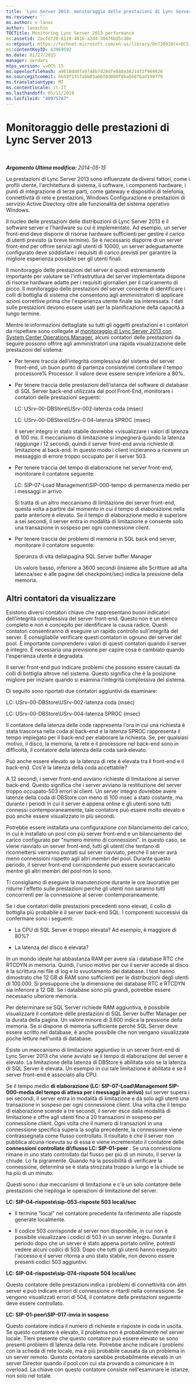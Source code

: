 ```yaml
---
title: 'Lync Server 2013: monitoraggio delle prestazioni di Lync Server'
ms.reviewer: ''
ms.author: v-lanac
author: lanachin
TOCTitle: Monitoring Lync Server 2013 performance
ms:assetid: 2acfd720-6120-4816-a2d4-30476bd5cd0e
ms:mtpsurl: https://technet.microsoft.com/en-us/library/Dn720910(v=OCS.15)
ms:contentKeyID: 63969592
ms.date: 01/27/2015
manager: serdars
mtps_version: v=OCS.15
ms.openlocfilehash: a9610dddfa9748b7d28dfe040a36214f3f969826
ms.sourcegitcommit: bb53f131fabb03a66f0d000f8ba668fbad190778
ms.translationtype: MT
ms.contentlocale: it-IT
ms.lasthandoff: 05/11/2019
ms.locfileid: "40975787"
---
```

<div data-xmlns="http://www.w3.org/1999/xhtml">

<div class="topic" data-xmlns="http://www.w3.org/1999/xhtml" data-msxsl="urn:schemas-microsoft-com:xslt" data-cs="http://msdn.microsoft.com/en-us/">

<div data-asp="http://msdn2.microsoft.com/asp">

# <a name="monitoring-lync-server-2013-performance"></a>Monitoraggio delle prestazioni di Lync Server 2013

</div>

<div id="mainSection">

<div id="mainBody">

<span> </span>

_**Argomento Ultima modifica:** 2014-05-15_

Le prestazioni di Lync Server 2013 sono influenzate da diversi fattori, come i profili utente, l'architettura di sistema, il software, i componenti hardware, i punti di integrazione di terze parti, come gateway e dispositivi di telefonia, connettività di rete e prestazioni, Windows Configurazione e prestazioni di servizio Active Directory oltre alle funzionalità del sistema operativo Windows.

Il nucleo delle prestazioni delle distribuzioni di Lync Server 2013 è il software server e l'hardware su cui è implementato. Ad esempio, un server front-end deve disporre di risorse hardware sufficienti per gestire il carico di utenti previsto (a breve termine). Se è necessario disporre di un server front-end per offrire servizi agli utenti di 10000, un server adeguatamente configurato deve soddisfare i requisiti di carico previsti per garantire la migliore esperienza possibile per gli utenti finali.

Il monitoraggio delle prestazioni del server è quindi estremamente importante per valutare se l'infrastruttura del server implementata dispone di risorse hardware adatte per i requisiti giornalieri per il caricamento di picco. Il monitoraggio delle prestazioni del server consente di identificare i colli di bottiglia di sistema che consentono agli amministratori di applicare azioni correttive prima che l'esperienza utente finale sia interessata. I dati sulle prestazioni devono essere usati per la pianificazione della capacità a lungo termine.

Mentre le informazioni dettagliate su tutti gli oggetti prestazioni e i contatori da rispettare sono collegate al [monitoraggio di Lync Server 2013 con System Center Operations Manager](lync-server-2013-monitoring-lync-server-with-system-center-operations-manager.md), alcuni contatori delle prestazioni da seguire possono offrire agli amministratori una rapida visualizzazione delle prestazioni del sistema:

  - Per tenere traccia dell'integrità complessiva del sistema del server front-end, un buon punto di partenza consiste\\nel controllare il tempo processore% Processor. Il valore deve essere sempre inferiore a 80%.

  - Per tenere traccia delle prestazioni dell'istanza del software di database di SQL Server back-end utilizzata dal pool Front-End, monitorare i contatori delle prestazioni seguenti:
    
    LC: USrv-00-DBStore\\USrv-002-latenza coda (msec)
    
    LC: USrv-00-DBStore\\USrv-0 04-latenza SPROC (msec)
    
    Il server integro in stato stabile dovrebbe \<visualizzare i valori di latenza di 100 ms. Il meccanismo di limitazione si impegnerà quando la latenza raggiunge i 12 secondi, quindi il server front-end avvia richieste di limitazione al back-end. In questo modo i client inizieranno a ricevere un messaggio di errore troppo occupato per il server 503.

  - Per tenere traccia del tempo di elaborazione nel server front-end, monitorare il contatore seguente:
    
    LC: SIP-07-Load Management\\SIP-000-tempo di permanenza medio per i messaggi in arrivo
    
    Si tratta di un altro meccanismo di limitazione dei server front-end, questa volta a partire dal momento in cui il tempo di elaborazione nella parte anteriore è elevato. Se il tempo di elaborazione medio è superiore a sei secondi, il server entra in modalità di limitazione e consente solo una transazione in sospeso per ogni connessione client.

  - Per tenere traccia dei problemi di memoria in SQL back end server, monitorare il contatore seguente:
    
    Speranza di vita della\\pagina SQL Server buffer Manager
    
    Un valore basso, inferiore a 3600 secondi (insieme alle Scritture ad alta latenza/sec e alle pagine del checkpoint/sec) indica la pressione della memoria.

<div>

## <a name="additional-counters-to-view"></a>Altri contatori da visualizzare

Esistono diversi contatori chiave che rappresentano buoni indicatori dell'integrità complessiva del server front-end. Questo non è un elenco completo e non è concepito per identificare la causa radice. Questi contatori consentiranno di eseguire un rapido controllo sull'integrità del server. È consigliabile verificare questi contatori in ognuno dei server del pool. È importante comprendere i valori di questi contatori quando il server è integro. È necessaria una previsione per capire cosa è cambiato quando l'esperienza utente è degradata.

Il server front-end può indicare problemi che possono essere causati da colli di bottiglia altrove nel sistema. Questo significa che è la posizione migliore per iniziare quando si esamina l'integrità complessiva del sistema.

Di seguito sono riportati due contatori aggiuntivi da esaminare:

LC: USrv-00-DBStore\\USrv-002-latenza coda (msec)

LC: USrv-00-DBStore\\USrv-004-latenza SPROC (msec)

Il contatore della latenza delle code rappresenta l'ora in cui una richiesta è stata trascorsa nella coda al back-end e la latenza SPROC rappresenta il tempo impiegato per il back-end per elaborare la richiesta. Se, per qualsiasi motivo, il disco, la memoria, la rete e il processore nel back-end sono in difficoltà, il contatore della latenza della coda sarà elevato.

Può anche essere elevato se la latenza di rete è elevata tra il front-end e il back-end. Cos'è la latenza della coda accettabile?

A 12 secondi, i server front-end avviano richieste di limitazione ai server back-end. Questo significa che i server avviano la restituzione del server troppo occupato-503 errori ai client. Un server integro dovrebbe avere latenze della coda di DBStore con meno di 100 msec a stato costante, ma durante i periodi in cui il server è appena online e gli utenti sono tutti connessi contemporaneamente, tale contatore può essere molto elevato e può anche essere visualizzato in più secondi.

Potrebbe essere installata una configurazione con bilanciamento del carico, in cui è installato un pool con più server front-end e un bilanciamento del carico configurato per "numero minimo di connessioni". In questo caso, se viene riavviato un server front-end, tutti gli utenti che tentano di riconnettersi verranno puntati sul server riavviato, perché il server avrà meno connessioni rispetto agli altri membri del pool. Durante questo periodo, il server front-end corrispondente può essere sovraccaricato mentre gli altri membri del pool non lo sono.

Ti consigliamo di eseguire la manutenzione durante le ore lavorative per ridurre l'effetto sulle prestazioni perché gli utenti non saranno tutti concorrenti per la connessione al server contemporaneamente.

Se i due contatori delle prestazioni precedenti sono elevati, il collo di bottiglia più probabile è il server back-end SQL. I componenti successivi da confermare sono i seguenti:

  - La CPU di SQL Server è troppo elevata? Ad esempio, è maggiore di 80%?

  - La latenza del disco è elevata?

In un mondo ideale hai abbastanza RAM per avere sia i database RTC che RTCDYN in memoria. Quindi, l'unico motivo per cui il server accede al disco è la scrittura nei file di log e lo svuotamento dei database. I test hanno dimostrato che 12 GB di RAM sono sufficienti per le distribuzioni degli utenti di 100.000. Si presuppone che la dimensione dei database RTC e RTCDYN sia inferiore a 12 GB. Se i database sono più grandi, potrebbe essere necessario ulteriore memoria.

Per determinare se SQL Server richiede RAM aggiuntiva, è possibile visualizzare il contatore delle prestazioni di SQL Server buffer Manager per la durata della pagina. Un valore minore di 3.600 indica la pressione della memoria. Se si dispone di memoria sufficiente perché SQL Server deve essere scritto nel database, è anche possibile che non vengano visualizzate poche letture nell'unità di database.

Esiste un meccanismo di limitazione aggiuntivo in un server front-end di Lync Server 2013 che viene avviato se il tempo di elaborazione del server è elevato. La limitazione della latenza di DBStore è abilitata solo se la latenza di SQL Server è elevata. Un esempio in cui tale limitazione è abilitata è se il server front-end è associato alla CPU.

Se il tempo medio **di elaborazione (LC: SIP-07-Load\\Management SIP-000-media del tempo di attesa per i messaggi in arrivo)** sul server supera i sei secondi, il server entra in modalità di limitazione e dà solo agli utenti una transazione in sospeso per ogni connessione client. Una volta che il tempo di elaborazione scende a tre secondi, il server esce dalla modalità di limitazione e offre agli utenti fino a 20 transazioni in sospeso per connessione client. Ogni volta che il numero di transazioni in una connessione specifica supera la soglia precedente, la connessione viene contrassegnata come flusso controllato. Il risultato è che il server non pubblica alcuna ricevuta su di essa e viene incrementato il contatore delle **connessioni controllate di\\flusso LC: SIP-01-peer** . Se una connessione rimane in uno stato controllato dal flusso per più di un minuto, il server la chiude. Lo fa pigramente. Quando ha la possibilità di verificare la connessione, determina se è stata strozzata troppo a lungo e la chiude se ha più di un minuto.

Questi sono i due meccanismi di limitazione e c'è un solo contatore delle prestazioni che riepiloga le operazioni di limitazione del server.

**LC: SIP-04-risposte\\sip-053-risposte 503 locali/sec**

  - Il termine "local" nel contatore precedente fa riferimento alle risposte generate localmente.

  - Il codice 503 corrisponde al server non disponibile, in cui non è possibile visualizzare i codici di 503 in un server integro. Durante il periodo dopo che un server è stato appena portato online, potresti vedere alcuni codici di 503. Dopo che tutti gli utenti hanno eseguito l'accesso e il server ritorna a uno stato stabile, non devono essere presenti codici 503 aggiuntivi.

**LC: SIP-04-risposte\\sip-074-risposte 504 locali/sec**

Questo contatore delle prestazioni indica i problemi di connettività con altri server e può indicare errori di connessione o ritardi nella connessione. Se vengono visualizzati errori di 504, il contatore delle prestazioni seguente deve essere controllato.

**LC: SIP-01-peer\\SIP-017-invia in sospeso**

Questo contatore indica il numero di richieste e risposte in coda in uscita. Se questo contatore è elevato, il problema non è probabilmente nel server locale. Tieni presente che questo contatore può essere elevato se sono presenti problemi di latenza della rete. Potrebbe anche indicare i problemi con la scheda di rete locale, ma è più probabile causata da un problema in un server remoto. Questo contatore sarebbe probabilmente elevato in un server Director quando il pool con cui sta provando a comunicare è in overload. La chiave con questo contatore consiste nell'esaminare le istanze, non solo nel totale.

</div>

</div>

<span> </span>

</div>

</div>

</div>

